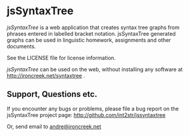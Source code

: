 # jsSyntaxTree
_jsSyntaxTree_ is a web application that creates syntax tree graphs 
from phrases entered in labelled bracket notation. jsSyntaxTree 
generated graphs can be used in linguistic homework, assignments 
and other documents.

See the LICENSE file for license information.

_jsSyntaxTree_ can be used on the web, without installing any 
software at http://ironcreek.net/syntaxtree .

## Support, Questions etc.
If you encounter any bugs or problems, please file a bug report
on the jsSyntaxTree project page:
http://github.com/int2str/jssyntaxtree

Or, send email to andre@ironcreek.net